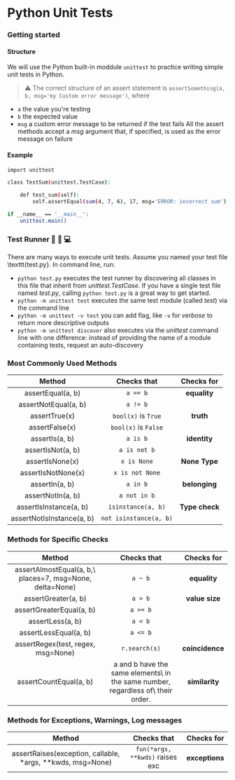 # Python Unit Tests

### Getting started
#### Structure
We will use the Python built-in moddule `unittest` to practice writing simple unit tests in Python.
> :warning: The correct structure of an assert statement is `assertSomething(a, b, msg='my Custom error message')`, where
* `a` the value you're testing
* `b` the expected value
* `msg` a custom error message to be returned if the test fails
All the assert methods accept a *msg* argument that, if specified, is used as the error message on failure

#### Example
```bash
import unittest

class TestSum(unittest.TestCase):

    def test_sum(self):
        self.assertEqual(sum(4, 7, 6), 17, msg='ERROR: incorrect sum')

if __name__ == '__main__':
    unittest.main()
```

### Test Runner :electric_plug: :snail: :computer:
There are many ways to execute unit tests. Assume you named your test file \texttt{test.py}. In command line, run:
 - `python test.py` executes the test runner by discovering all classes in this file that inherit from *unittest.TestCase*. If you have a single test file named *test.py*, calling `python test.py` is a great way to get started.
 - `python -m unittest test` executes the same test module (called *test*) via the command line
 - `python -m unittest -v test` you can add flag, like `-v` for *verbose* to return more descriptive outputs
 - `python -m unittest discover` also executes via the *unittest* command line with one difference: instead of providing the name of a module containing tests, request an auto-discovery


### Most Commonly Used Methods 

| Method | Checks that | Checks for |
|:-:|:-:|:-:|
| assertEqual(a, b) | `a == b` | **equality** |
| assertNotEqual(a, b) | `a != b` | |
| assertTrue(x) | `bool(x)` is `True` | **truth** |
| assertFalse(x) | `bool(x)` is `False` | |
| assertIs(a, b) | `a is b` | **identity** |
| assertIsNot(a, b) | `a is not b` | |
| assertIsNone(x) | `x is None` | **None Type** |
| assertIsNotNone(x) | `x is not None` | |
| assertIn(a, b) | `a in b` | **belonging** |
| assertNotIn(a, b) | `a not in b` | |
| assertIsInstance(a, b) | `isinstance(a, b)` | **Type check** |
| assertNotIsInstance(a, b) | `not isinstance(a, b)` | |

### Methods for Specific Checks 

| Method | Checks that | Checks for |
|:-:|:-:|:-:|
| assertAlmostEqual(a, b,\ places=7, msg=None, delta=None) | `a ~ b` | **equality** |
| assertGreater(a, b) | `a > b` | **value size** |
| assertGreaterEqual(a, b) | `a >= b` | |
| assertLess(a, b) | `a < b` | |
| assertLessEqual(a, b) | `a <= b` | |
| assertRegex(test, regex, msg=None) | `r.search(s)` | **coincidence** |
| assertCountEqual(a, b) | a and b have the same elements\ in the same number, regardless of\ their order. | **similarity** |

### Methods for Exceptions, Warnings, Log messages 

| Method | Checks that | Checks for |
|:-:|:-:|:-:|
| assertRaises(exception, callable, *args, **kwds, msg=None) | `fun(*args, **kwds)` raises exc | **exceptions** |

